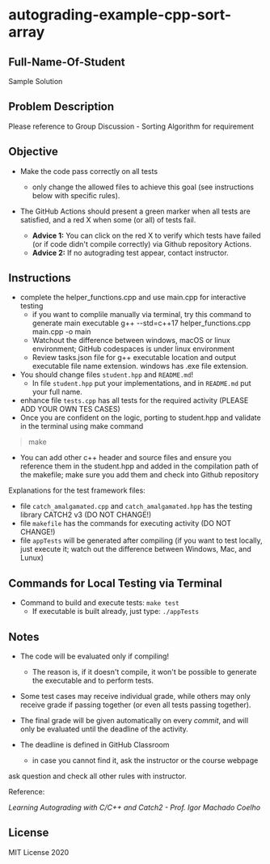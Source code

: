 # autograding-example-cpp-sort-array

## Full-Name-Of-Student

Sample Solution 

## Problem Description

Please reference to Group Discussion - Sorting Algorithm for requirement

## Objective

- Make the code pass correctly on all tests
   * only change the allowed files to achieve this goal (see instructions below with specific rules).

- The GitHub Actions should present a green marker when all tests are satisfied, and a red X when some (or all) of tests fail. 
    * **Advice 1:** You can click on the red X to verify which tests have failed (or if code didn't compile correctly) via Github repository Actions.
    * **Advice 2:** If no autograding test appear, contact instructor.

## Instructions

- complete the helper_functions.cpp and use main.cpp for interactive testing
   * if you want to complile manually via terminal, try this command to generate main executable
    g++ --std=c++17 helper_functions.cpp main.cpp -o main
   * Watchout the difference between windows, macOS or linux environment; GitHub codespaces is under linux environment
   * Review tasks.json file for g++ executable location and output executable file name extension.  windows has .exe file extension.
- You should change files `student.hpp` and `README.md`!
   * In file `student.hpp` put your implementations, and in `README.md` put your full name.
- enhance file `tests.cpp` has all tests for the required activity (PLEASE ADD YOUR OWN TES CASES)
- Once you are confident on the logic, porting to student.hpp and validate in the terminal using make command
> make

- You can add other c++ header and source files and ensure you reference them in the student.hpp and added in the compilation path of the makefile; make sure you add them and check into Github repository

Explanations for the test framework files:


- file `catch_amalgamated.cpp` and `catch_amalgamated.hpp` has the testing library CATCH2 v3 (DO NOT CHANGE!)
- file `makefile` has the commands for executing activity (DO NOT CHANGE!)
- file  `appTests` will be generated after compiling (if you want to test locally, just execute it; watch out the difference between Windows, Mac, and Lunux)

## Commands for Local Testing via Terminal

- Command to build and execute tests: `make test`
    * If executable is built already, just type: `./appTests`

## Notes

- The code will be evaluated only if compiling! 
   * The reason is, if it doesn't compile, it won't be possible to generate the executable and to perform tests.

- Some test cases may receive individual grade, while others may only receive grade if passing together (or even all tests passing together).

- The final grade will be given automatically on every *commit*, and will only be evaluated until the deadline of the activity.

- The deadline is defined in GitHub Classroom
   * in case you cannot find it, ask the instructor or the course webpage

ask question and check all other rules with instructor.

Reference:

*Learning Autograding with C/C++ and Catch2 - Prof. Igor Machado Coelho*

## License

MIT License 2020
